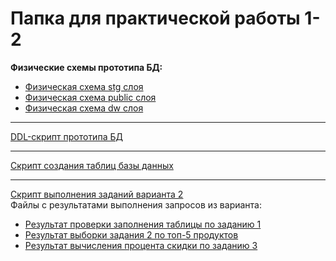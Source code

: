 <h1>Папка для практической работы 1-2</h1>

**Физические схемы прототипа БД:**
* [Физическая схема stg слоя](./ERD_stg.png)
* [Физическая схема public слоя](./ERD_public.png)
* [Физическая схема dw слоя](./ERD_dw.png)
<hr></hr>

[DDL-скрипт прототипа БД](./DDL_scriptBD.sql)
<hr></hr>

[Скрипт создания таблиц базы данных](./create_tables.sql)
<hr></hr>

[Скрипт выполнения заданий варианта 2](./variant_02_tasks.sql) <br>
Файлы с результатами выполнения запросов из варианта:
* [Результат проверки заполнения таблицы по заданию 1](./select_regional_sales_summary.csv)
* [Результат выборки задания 2 по топ-5 продуктов](./select_top5.csv)
* [Результат вычисления процента скидки по заданию 3](./select_AVG_discount.csv)
